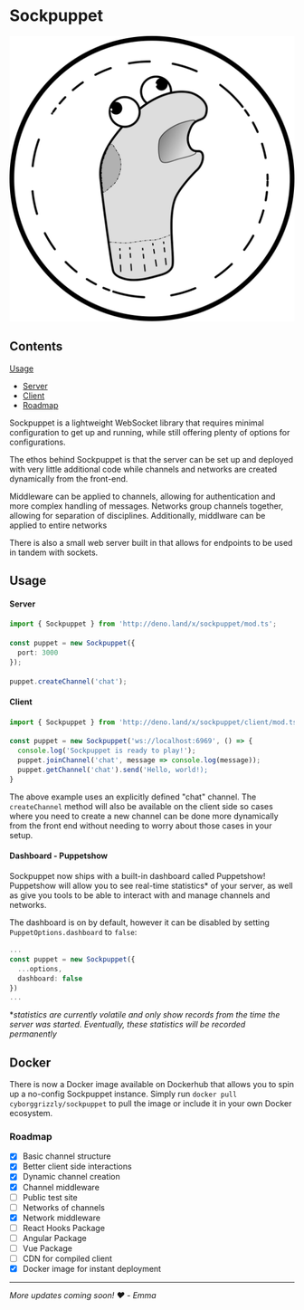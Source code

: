# Sockpuppet

![img](https://github.com/BigBearBigBrain/sockpuppet.ts/raw/main/sockpuppet-logo.svg)

## Contents
[Usage](#usage)
- [Server](#server)
- [Client](#client)
- [Roadmap](#roadmap)

Sockpuppet is a lightweight WebSocket library that requires minimal configuration to get up and running, while still offering plenty of options for configurations.

The ethos behind Sockpuppet is that the server can be set up and deployed with very little additional code while channels and networks are created dynamically from the front-end.

Middleware can be applied to channels, allowing for authentication and more complex handling of messages. Networks group channels together, allowing for separation of disciplines. Additionally, middlware can be applied to entire networks

There is also a small web server built in that allows for endpoints to be used in tandem with sockets.

## Usage

#### Server
```ts
import { Sockpuppet } from 'http://deno.land/x/sockpuppet/mod.ts';

const puppet = new Sockpuppet({
  port: 3000
});

puppet.createChannel('chat');
```

#### Client
```js
import { Sockpuppet } from 'http://deno.land/x/sockpuppet/client/mod.ts';

const puppet = new Sockpuppet('ws://localhost:6969', () => {
  console.log('Sockpuppet is ready to play!');
  puppet.joinChannel('chat', message => console.log(message));
  puppet.getChannel('chat').send('Hello, world!);
}
```

The above example uses an explicitly defined "chat" channel. The `createChannel` method will also be available on the client side so cases where you need to create a new channel can be done more dynamically from the front end without needing to worry about those cases in your setup.

#### Dashboard - Puppetshow
Sockpuppet now ships with a built-in dashboard called Puppetshow! Puppetshow will allow you to see real-time statistics* of your server, as well as give you tools to be able to interact with and manage channels and networks.

The dashboard is on by default, however it can be disabled by setting `PuppetOptions.dashboard` to `false`:
```ts
...
const puppet = new Sockpuppet({
  ...options,
  dashboard: false
})
...
```

**statistics are currently volatile and only show records from the time the server was started. Eventually, these statistics will be recorded permanently*

## Docker
There is now a Docker image available on Dockerhub that allows you to spin up a no-config Sockpuppet instance. Simply run `docker pull cyborggrizzly/sockpuppet` to pull the image or include it in your own Docker ecosystem.


### Roadmap
- [x] Basic channel structure
- [X] Better client side interactions
- [x] Dynamic channel creation
- [x] Channel middleware
- [ ] Public test site
- [ ] Networks of channels
- [X] Network middleware
- [ ] React Hooks Package
- [ ] Angular Package
- [ ] Vue Package
- [ ] CDN for compiled client
- [X] Docker image for instant deployment

---

*More updates coming soon!*
*❤️ - Emma*
